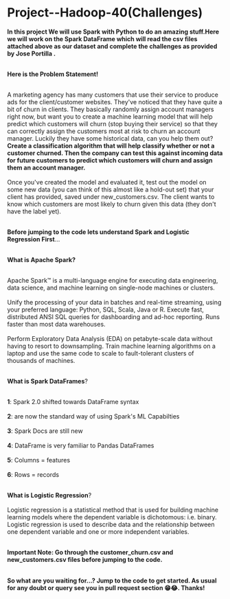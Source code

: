 # Project--Hadoop-40(Challenges)

<table>
  
**In this project We will use Spark with Python to do an amazing stuff.Here we will work on the Spark DataFrame which will read the csv files attached above as our dataset and complete the challenges as provided by Jose Portilla .** <br></br>

**Here is the Problem Statement!** <br></br>

A marketing agency has many customers that use their service to produce ads for the client/customer websites. They've noticed that they have quite a bit of churn in clients. They basically randomly assign account managers right now, but want you to create a machine learning model that will help predict which customers will churn (stop buying their service) so that they can correctly assign the customers most at risk to churn an account manager. Luckily they have some historical data, can you help them out? **Create a classification algorithm that will help classify whether or not a customer churned. Then the company can test this against incoming data for future customers to predict which customers will churn and assign them an account manager.** <br></br>
Once you've created the model and evaluated it, test out the model on some new data (you can think of this almost like a hold-out set) that your client has provided, saved under new_customers.csv. The client wants to know which customers are most likely to churn given this data (they don't have the label yet).<br></br>

**Before jumping to the code lets understand Spark and Logistic Regression First**...<br></br>

**What is Apache Spark?** <br></br>

Apache Spark™ is a multi-language engine for executing data engineering, data science, and machine learning on single-node machines or clusters.<br></br>
Unify the processing of your data in batches and real-time streaming, using your preferred language: Python, SQL, Scala, Java or R.
Execute fast, distributed ANSI SQL queries for dashboarding and ad-hoc reporting. Runs faster than most data warehouses.<br></br>
Perform Exploratory Data Analysis (EDA) on petabyte-scale data without having to resort to downsampling.
Train machine learning algorithms on a laptop and use the same code to scale to fault-tolerant clusters of thousands of machines.<br></br>

**What is Spark DataFrames**?<br></br>

**1**: Spark 2.0 shifted towards DataFrame syntax<br></br>
**2**: are now the standard way of using Spark's ML Capabilties<br></br>
**3**: Spark Docs are still new<br></br>
**4**: DataFrame is very familiar to Pandas DataFrames<br></br>
**5**: Columns = features<br></br>
**6**: Rows = records<br></br>

**What is Logistic Regression**?<br></br>
Logistic regression is a statistical method that is used for building machine learning models where the dependent variable is dichotomous: i.e. binary. Logistic regression is used to describe data and the relationship between one dependent variable and one or more independent variables.<br></br>


**Important Note: Go through the customer_churn.csv and new_customers.csv files before jumping to the code.**


</table>

**So what are you waiting for...? Jump to the code to get started. As usual for any doubt or query see you in pull request section 😁😂. Thanks!**



